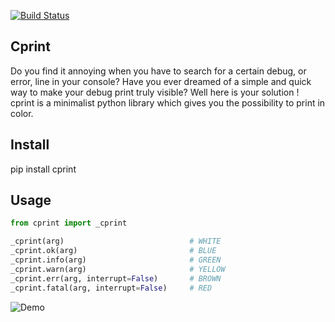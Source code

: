 [![Build Status](https://travis-ci.org/EVasseure/cprint.svg?branch=master)](https://travis-ci.org/EVasseure/cprint)

## Cprint

Do you find it annoying when you have to search for a certain debug, or error, line in your console? Have you ever dreamed of a simple and quick way to make your debug print truly visible? Well here is your solution !  
cprint is a minimalist python library which gives you the possibility to print in color.  

## Install

pip install cprint

## Usage

```python
from cprint import _cprint

_cprint(arg) 							# WHITE
_cprint.ok(arg)							# BLUE
_cprint.info(arg)						# GREEN
_cprint.warn(arg)						# YELLOW
_cprint.err(arg, interrupt=False)		# BROWN
_cprint.fatal(arg, interrupt=False)		# RED
```

![Demo](/img/screen.png)

